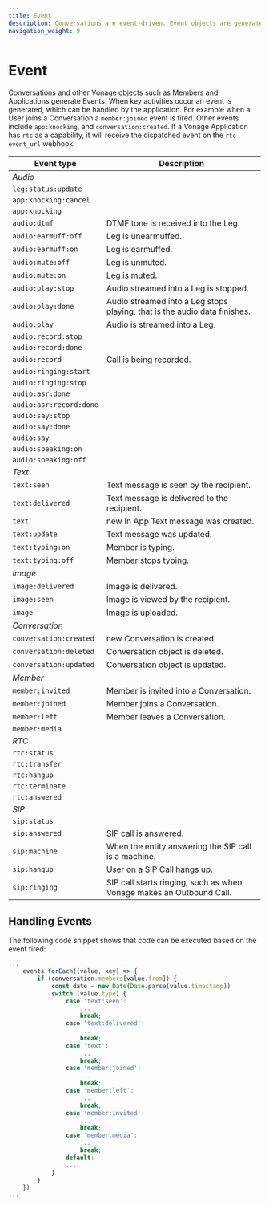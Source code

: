 ```yaml
---
title: Event
description: Conversations are event-driven. Event objects are generated when key activities occur.
navigation_weight: 9
---
```


# Event

Conversations and other Vonage objects such as Members and Applications generate Events. When key activities occur an event is generated, which can be handled by the application. For example when a User joins a Conversation a `member:joined` event is fired. Other events include `app:knocking`, and `conversation:created`.
If a Vonage Application has `rtc` as a capability, it will receive the dispatched event on the `rtc` `event_url` webhook.

Event type | Description
----|----
_Audio_|
`leg:status:update` |
`app:knocking:cancel` | 
`app:knocking` | 
`audio:dtmf` | DTMF tone is received into the Leg.
`audio:earmuff:off` | Leg is unearmuffed.
`audio:earmuff:on` | Leg is earmuffed.
`audio:mute:off` | Leg is unmuted.
`audio:mute:on` | Leg is muted.
`audio:play:stop` | Audio streamed into a Leg is stopped.
`audio:play:done` | Audio streamed into a Leg stops playing, that is the audio data finishes.
`audio:play` | Audio is streamed into a Leg.
`audio:record:stop` | 
`audio:record:done` | 
`audio:record` | Call is being recorded.
`audio:ringing:start` | 
`audio:ringing:stop` | 
`audio:asr:done` |
`audio:asr:record:done` |
`audio:say:stop` | 
`audio:say:done` | 
`audio:say` | 
`audio:speaking:on` | 
`audio:speaking:off` |
_Text_ |
`text:seen` | Text message is seen by the recipient.
`text:delivered` | Text message is delivered to the recipient.
`text` | new In App Text  message was created.
`text:update` | Text message was updated.
`text:typing:on` | Member is typing.
`text:typing:off` |  Member stops typing.
_Image_ |
`image:delivered` | Image is delivered.
`image:seen` | Image is viewed by the recipient.
`image` | Image is uploaded.
_Conversation_ |
`conversation:created` | new Conversation is created.
`conversation:deleted` | Conversation object is deleted.
`conversation:updated` | Conversation object is updated.
_Member_ |
`member:invited` | Member is invited into a Conversation.
`member:joined` | Member joins a Conversation.
`member:left` | Member leaves a Conversation.
`member:media` |
_RTC_ |
`rtc:status` | 
`rtc:transfer` | 
`rtc:hangup` | 
`rtc:terminate` | 
`rtc:answered` | 
_SIP_ |
`sip:status` | 
`sip:answered` | SIP call is answered.
`sip:machine` | When the entity answering the SIP call is a machine.
`sip:hangup` | User on a SIP Call hangs up.
`sip:ringing` | SIP call starts ringing, such as when Vonage makes an Outbound Call.

## Handling Events

The following code snippet shows that code can be executed based on the event fired:

``` javascript
...
    events.forEach((value, key) => {
        if (conversation.members[value.from]) {
            const date = new Date(Date.parse(value.timestamp))
            switch (value.type) {
                case 'text:seen':
                    ...
                    break;
                case 'text:delivered':
                    ...
                    break;
                case 'text':
                    ...
                    break;
                case 'member:joined':
                    ...
                    break;
                case 'member:left':
                    ...
                    break;
                case 'member:invited':
                    ...
                    break;
                case 'member:media':
                    ...
                    break;
                default:
                ...
            }
        }
    })
...
```
